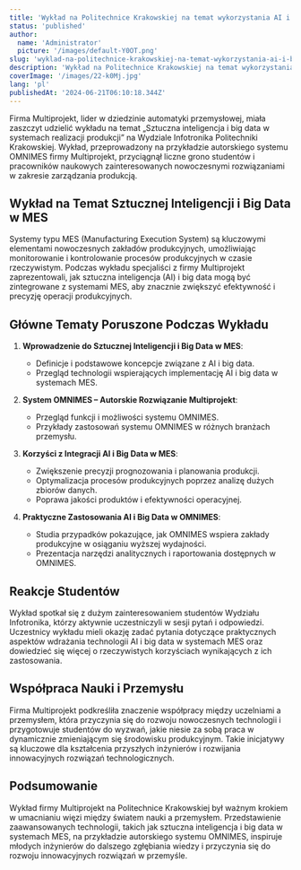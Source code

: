 ```yaml
---
title: 'Wykład na Politechnice Krakowskiej na temat wykorzystania AI i Big Data w systemach realizacji produkcji'
status: 'published'
author:
  name: 'Administrator'
  picture: '/images/default-Y0OT.png'
slug: 'wyklad-na-politechnice-krakowskiej-na-temat-wykorzystania-ai-i-big-data-w-systemach-realizacji-produkcji'
description: 'Wykład na Politechnice Krakowskiej na temat wykorzystania AI i Big Data w systemach realizacji produkcji'
coverImage: '/images/22-k0Mj.jpg'
lang: 'pl'
publishedAt: '2024-06-21T06:10:18.344Z'
---
```


Firma Multiprojekt, lider w dziedzinie automatyki przemysłowej, miała zaszczyt udzielić wykładu na temat „Sztuczna inteligencja i big data w systemach realizacji produkcji” na Wydziale Infotronika Politechniki Krakowskiej. Wykład, przeprowadzony na przykładzie autorskiego systemu OMNIMES firmy Multiprojekt, przyciągnął liczne grono studentów i pracowników naukowych zainteresowanych nowoczesnymi rozwiązaniami w zakresie zarządzania produkcją.

## Wykład na Temat Sztucznej Inteligencji i Big Data w MES

Systemy typu MES (Manufacturing Execution System) są kluczowymi elementami nowoczesnych zakładów produkcyjnych, umożliwiając monitorowanie i kontrolowanie procesów produkcyjnych w czasie rzeczywistym. Podczas wykładu specjaliści z firmy Multiprojekt zaprezentowali, jak sztuczna inteligencja (AI) i big data mogą być zintegrowane z systemami MES, aby znacznie zwiększyć efektywność i precyzję operacji produkcyjnych.

## Główne Tematy Poruszone Podczas Wykładu

1. **Wprowadzenie do Sztucznej Inteligencji i Big Data w MES**:

   - Definicje i podstawowe koncepcje związane z AI i big data.
   - Przegląd technologii wspierających implementację AI i big data w systemach MES.

2. **System OMNIMES – Autorskie Rozwiązanie Multiprojekt**:

   - Przegląd funkcji i możliwości systemu OMNIMES.
   - Przykłady zastosowań systemu OMNIMES w różnych branżach przemysłu.

3. **Korzyści z Integracji AI i Big Data w MES**:

   - Zwiększenie precyzji prognozowania i planowania produkcji.
   - Optymalizacja procesów produkcyjnych poprzez analizę dużych zbiorów danych.
   - Poprawa jakości produktów i efektywności operacyjnej.

4. **Praktyczne Zastosowania AI i Big Data w OMNIMES**:

   - Studia przypadków pokazujące, jak OMNIMES wspiera zakłady produkcyjne w osiąganiu wyższej wydajności.
   - Prezentacja narzędzi analitycznych i raportowania dostępnych w OMNIMES.

## Reakcje Studentów

Wykład spotkał się z dużym zainteresowaniem studentów Wydziału Infotronika, którzy aktywnie uczestniczyli w sesji pytań i odpowiedzi. Uczestnicy wykładu mieli okazję zadać pytania dotyczące praktycznych aspektów wdrażania technologii AI i big data w systemach MES oraz dowiedzieć się więcej o rzeczywistych korzyściach wynikających z ich zastosowania.

## Współpraca Nauki i Przemysłu

Firma Multiprojekt podkreśliła znaczenie współpracy między uczelniami a przemysłem, która przyczynia się do rozwoju nowoczesnych technologii i przygotowuje studentów do wyzwań, jakie niesie za sobą praca w dynamicznie zmieniającym się środowisku produkcyjnym. Takie inicjatywy są kluczowe dla kształcenia przyszłych inżynierów i rozwijania innowacyjnych rozwiązań technologicznych.

## Podsumowanie

Wykład firmy Multiprojekt na Politechnice Krakowskiej był ważnym krokiem w umacnianiu więzi między światem nauki a przemysłem. Przedstawienie zaawansowanych technologii, takich jak sztuczna inteligencja i big data w systemach MES, na przykładzie autorskiego systemu OMNIMES, inspiruje młodych inżynierów do dalszego zgłębiania wiedzy i przyczynia się do rozwoju innowacyjnych rozwiązań w przemyśle.